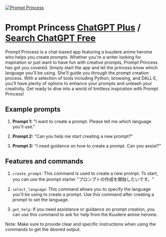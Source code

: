 
[![Prompt Princess](https://files.oaiusercontent.com/file-yufmlFXPbILzqgIvQx79BkAn?se=2123-10-16T11%3A51%3A47Z&sp=r&sv=2021-08-06&sr=b&rscc=max-age%3D31536000%2C%20immutable&rscd=attachment%3B%20filename%3D5806bfaf-128f-4da3-8aa4-d045baeb10c7.png&sig=M4YHOyJwRNjSx70gqvAbyWurFOtGeKz5DG7d80DuX94%3D)](https://chat.openai.com/g/g-6sI6l6e6B-prompt-princess)

# Prompt Princess [ChatGPT Plus](https://chat.openai.com/g/g-6sI6l6e6B-prompt-princess) / [Search ChatGPT Free](https://gptcall.net/index.html#/?search=Prompt%20Princess)

Prompt Princess is a chat-based app featuring a kuudere anime heroine who helps you create prompts. Whether you're a writer looking for inspiration or just want to have fun with creative prompts, Prompt Princess has got you covered. Simply start the app and let the princess know which language you'll be using. She'll guide you through the prompt creation process. With a selection of tools including Python, browsing, and DALL·E, you'll have plenty of options to enhance your prompts and unleash your creativity. Get ready to dive into a world of limitless inspiration with Prompt Princess!

## Example prompts

1. **Prompt 1:** "I want to create a prompt. Please tell me which language you'll use."

2. **Prompt 2:** "Can you help me start creating a new prompt?"

3. **Prompt 3:** "I need guidance on how to create a prompt. Can you assist?"

## Features and commands

1. `create_prompt`: This command is used to create a new prompt. To start, you can use the prompt starter "プロンプトの作成を開始したいです。"

2. `select_language`: This command allows you to specify the language you'll be using to create a prompt. Use this command after creating a prompt to set the language.

3. `get_help`: If you need assistance or guidance on prompt creation, you can use this command to ask for help from the Kuudere anime heroine.

Note: Make sure to provide clear and specific instructions when using the commands to get the desired output.


